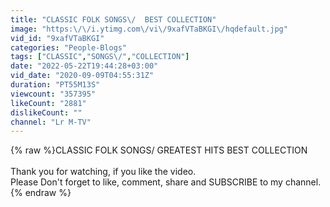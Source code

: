 ```yaml
---
title: "CLASSIC FOLK SONGS\/  BEST COLLECTION"
image: "https:\/\/i.ytimg.com\/vi\/9xafVTaBKGI\/hqdefault.jpg"
vid_id: "9xafVTaBKGI"
categories: "People-Blogs"
tags: ["CLASSIC","SONGS\/","COLLECTION"]
date: "2022-05-22T19:44:28+03:00"
vid_date: "2020-09-09T04:55:31Z"
duration: "PT55M13S"
viewcount: "357395"
likeCount: "2881"
dislikeCount: ""
channel: "Lr M-TV"
---
```

{% raw %}CLASSIC FOLK SONGS/ GREATEST HITS  BEST COLLECTION<br /><br />Thank you for watching, if you like the video.<br />Please Don't forget to like, comment, share and SUBSCRIBE to my channel.{% endraw %}
